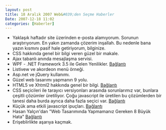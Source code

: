 ```yaml
---
layout: post
title: 18 Aralık 2007 Web&#039;den Seçme Haberler
Date: 2007-12-18 11:02
categories: [Haberler]
---
```


-   Yaklaşık haftadır site üzerinden e-posta alamıyorum. Sorunun
    araştırıyorum. En yakın zamanda çözerim inşallah. Bu nedenle bana
    yazın kısmını pasif hale getiriyorum, bilginize.
-   CSS hakkında genel bir bilgi veren güzel bir makale.
-   Ajax tabanlı anında mesajlaşma servisi.
-   WPF - .NET Framework 3.5 ile Gelen Yenilikler. [Bağlantı][2]
-   Listivew ve akordeon menü örneği. 
-   Asp.net ve jQuery kullanımı. 
-   Güzel web tasarımı yapmanın 9 yolu.
-   HTML5 ve Xhtml2 hakkında genel bir bilgi. [Bağlantı][6]
-   CSS seçicileri ile tarayıcı versiyonları arasında sorunlarımız var,
    bunlara çeşitli çözümler üretiliyor. Çoğu javascript ile üretilen bu
    çözümlerden bir tanesi daha burda ayrıca daha fazla seçici var.
    [Bağlantı][7]
-   Küçük ama etkili javascript ipuçları. [Bağlantı][8]
-   Hasan Yalçın'dan "Web Tasarımında Yapmamanız Gereken 8 Büyük Hata"
    [Bağlantı][9]
-   Erişeblirlikte aşarıya kaçmak.


  [2]: http://www.csharpnedir.com/makalegoster.asp?Mid=816
    "WPF .net 3.5"
  [6]: http://www.ibm.com/developerworks/web/library/x-html5xhtml2.html?S_TACT=105AGX08&S_CMP=EDU
    "html5 ve xhtml2"
  [7]: http://www.robertnyman.com/2007/12/17/domassistant-25-released-css-selector-support-new-ajax-methods-and-more-goodies-added/
    "Çok fazla seçici"
  [8]: http://www.phazm.com/notes/javascript/easy-as-pie-unobtrusive-javascript/
    "javascript ipuçları"
  [9]: http://www.hasanyalcin.com/?p=360 "8 büyük hata"
